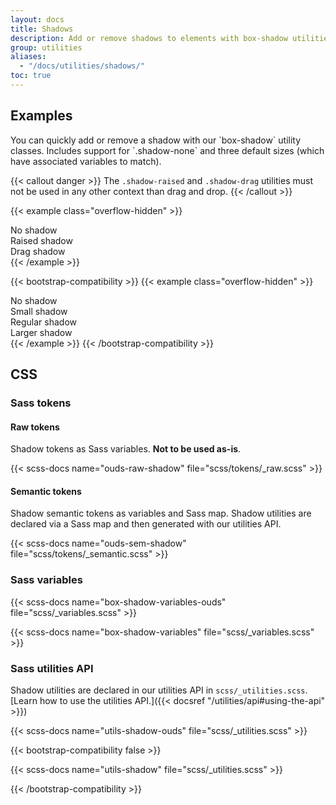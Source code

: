 ```yaml
---
layout: docs
title: Shadows
description: Add or remove shadows to elements with box-shadow utilities.
group: utilities
aliases:
  - "/docs/utilities/shadows/"
toc: true
---
```


## Examples

<!--While shadows on components are disabled by default in OUDS Web and can be enabled via `$enable-shadows`, -->You can<!-- also--> quickly add or remove a shadow with our `box-shadow` utility classes. Includes support for `.shadow-none` and three default sizes (which have associated variables to match).

{{< callout danger >}}
The `.shadow-raised` and `.shadow-drag` utilities must not be used in any other context than drag and drop.
{{< /callout >}}

{{< example class="overflow-hidden" >}}
<div class="shadow-none p-3 mb-3 bg-body-tertiary rounded">No shadow</div>
<div class="shadow-raised p-3 mb-3 bg-body-tertiary rounded">Raised shadow</div>
<div class="shadow-drag p-3 mb-3 bg-body-tertiary rounded">Drag shadow</div>
{{< /example >}}

{{< bootstrap-compatibility >}}
{{< example class="overflow-hidden" >}}
<div class="shadow-none p-3 mb-3 bg-body-tertiary rounded">No shadow</div>
<div class="shadow-sm p-3 mb-3 bg-body-tertiary rounded">Small shadow</div>
<div class="shadow p-3 mb-3 bg-body-tertiary rounded">Regular shadow</div>
<div class="shadow-lg p-3 mb-3 bg-body-tertiary rounded">Larger shadow</div>
{{< /example >}}
{{< /bootstrap-compatibility >}}

## CSS

### Sass tokens

#### Raw tokens

Shadow tokens<!-- generated via StyleDictionary--> as Sass variables. **Not to be used as-is**.

{{< scss-docs name="ouds-raw-shadow" file="scss/tokens/_raw.scss" >}}

#### Semantic tokens

Shadow semantic tokens as variables and Sass map. Shadow utilities are declared via a Sass map and then generated with our utilities API.

{{< scss-docs name="ouds-sem-shadow" file="scss/tokens/_semantic.scss" >}}

### Sass variables

{{< scss-docs name="box-shadow-variables-ouds" file="scss/_variables.scss" >}}

{{< scss-docs name="box-shadow-variables" file="scss/_variables.scss" >}}

### Sass utilities API

Shadow utilities are declared in our utilities API in `scss/_utilities.scss`. [Learn how to use the utilities API.]({{< docsref "/utilities/api#using-the-api" >}})

{{< scss-docs name="utils-shadow-ouds" file="scss/_utilities.scss" >}}

{{< bootstrap-compatibility false >}}

{{< scss-docs name="utils-shadow" file="scss/_utilities.scss" >}}

{{< /bootstrap-compatibility >}}
